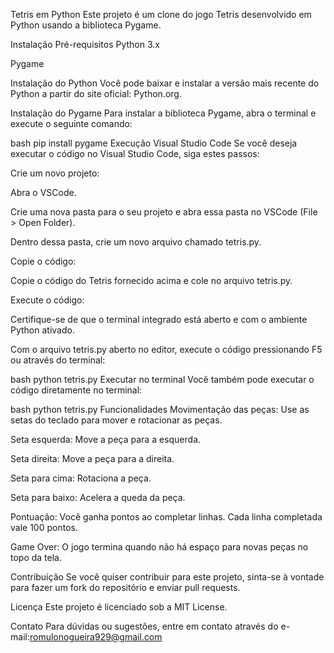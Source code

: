 Tetris em Python
Este projeto é um clone do jogo Tetris desenvolvido em Python usando a biblioteca Pygame.

Instalação
Pré-requisitos
Python 3.x

Pygame

Instalação do Python
Você pode baixar e instalar a versão mais recente do Python a partir do site oficial: Python.org.

Instalação do Pygame
Para instalar a biblioteca Pygame, abra o terminal e execute o seguinte comando:

bash
pip install pygame
Execução
Visual Studio Code
Se você deseja executar o código no Visual Studio Code, siga estes passos:

Crie um novo projeto:

Abra o VSCode.

Crie uma nova pasta para o seu projeto e abra essa pasta no VSCode (File > Open Folder).

Dentro dessa pasta, crie um novo arquivo chamado tetris.py.

Copie o código:

Copie o código do Tetris fornecido acima e cole no arquivo tetris.py.

Execute o código:

Certifique-se de que o terminal integrado está aberto e com o ambiente Python ativado.

Com o arquivo tetris.py aberto no editor, execute o código pressionando F5 ou através do terminal:

bash
python tetris.py
Executar no terminal
Você também pode executar o código diretamente no terminal:

bash
python tetris.py
Funcionalidades
Movimentação das peças: Use as setas do teclado para mover e rotacionar as peças.

Seta esquerda: Move a peça para a esquerda.

Seta direita: Move a peça para a direita.

Seta para cima: Rotaciona a peça.

Seta para baixo: Acelera a queda da peça.

Pontuação: Você ganha pontos ao completar linhas. Cada linha completada vale 100 pontos.

Game Over: O jogo termina quando não há espaço para novas peças no topo da tela.

Contribuição
Se você quiser contribuir para este projeto, sinta-se à vontade para fazer um fork do repositório e enviar pull requests.

Licença
Este projeto é licenciado sob a MIT License.

Contato
Para dúvidas ou sugestões, entre em contato através do e-mail:romulonogueira929@gmail.com
